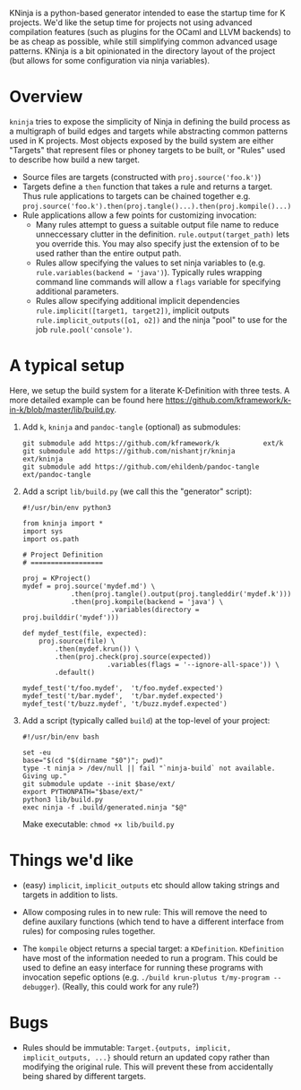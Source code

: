 KNinja is a python-based generator intended to ease the startup time for K
projects. We'd like the setup time for projects not using advanced compilation
features (such as plugins for the OCaml and LLVM backends) to be as cheap as
possible, while still simplifying common advanced usage patterns. KNinja is a
bit opinionated in the directory layout of the project (but allows for some
configuration via ninja variables).

Overview
========

`kninja` tries to expose the simplicity of Ninja in defining the build process
as a multigraph of build edges and targets while abstracting common patterns
used in K projects. Most objects exposed by the build system are either
"Targets" that represent files or phoney targets to be built, or "Rules"
used to describe how build a new target.

-   Source files are targets (constructed with `proj.source('foo.k')`)
-   Targets define a `then` function that takes a rule and returns a target.
    Thus rule applications to targets can be chained together e.g.
    `proj.source('foo.k').then(proj.tangle()...).then(proj.kompile()...)`
-   Rule applications allow a few points for customizing invocation:
    -   Many rules attempt to guess a suitable output file name to reduce
        unneccessary clutter in the definition. `rule.output(target_path)` lets
        you override this. You may also specify just the extension of to be used
        rather than the entire output path.
    -   Rules allow specifying the values to set ninja variables to (e.g.
        `rule.variables(backend = 'java')`). Typically rules wrapping command
        line commands will allow a `flags` variable for specifying additional
        parameters.
    -   Rules allow specifying additional implicit dependencies
        `rule.implicit([target1, target2])`, implicit outputs
        `rule.implicit_outputs([o1, o2])` and the ninja "pool" to use for the
        job `rule.pool('console')`. 

A typical setup
===============

Here, we setup the build system for a literate K-Definition with three tests. A
more detailed example can be found here
<https://github.com/kframework/k-in-k/blob/master/lib/build.py>.

1. Add `k`, `kninja` and `pandoc-tangle` (optional) as submodules:

   ```
   git submodule add https://github.com/kframework/k           ext/k
   git submodule add https://github.com/nishantjr/kninja       ext/kninja
   git submodule add https://github.com/ehildenb/pandoc-tangle ext/pandoc-tangle
   ```

2. Add a script `lib/build.py` (we call this the "generator" script):

   ```
   #!/usr/bin/env python3

   from kninja import *
   import sys
   import os.path

   # Project Definition
   # ==================

   proj = KProject()
   mydef = proj.source('mydef.md') \
               .then(proj.tangle().output(proj.tangleddir('mydef.k')))
               .then(proj.kompile(backend = 'java') \
                         .variables(directory = proj.builddir('mydef')))

   def mydef_test(file, expected):                                                                              
       proj.source(file) \
           .then(mydef.krun()) \
           .then(proj.check(proj.source(expected))
                        .variables(flags = '--ignore-all-space')) \
           .default()

   mydef_test('t/foo.mydef',  't/foo.mydef.expected')
   mydef_test('t/bar.mydef',  't/bar.mydef.expected')
   mydef_test('t/buzz.mydef', 't/buzz.mydef.expected')
   ```

3. Add a script (typically called `build`) at the top-level of your project:

   ```
   #!/usr/bin/env bash

   set -eu
   base="$(cd "$(dirname "$0")"; pwd)"
   type -t ninja > /dev/null || fail "`ninja-build` not available. Giving up."
   git submodule update --init $base/ext/
   export PYTHONPATH="$base/ext/"
   python3 lib/build.py
   exec ninja -f .build/generated.ninja "$@"
   ```

   Make executable: `chmod +x lib/build.py`

Things we'd like
================

-   (easy) `implicit`, `implicit_outputs` etc should allow taking strings and
    targets in addition to lists.

-   Allow composing rules in to new rule: This will remove the need to define
    auxilary functions (which tend to have a different interface from rules) for
    composing rules together.

-   The `kompile` object returns a special target: a `KDefinition`.
    `KDefinition` have most of the information needed to run a program. This
    could be used to define an easy interface for running these programs with
    invocation sepefic options (e.g.
    `./build krun-plutus t/my-program --debugger`). (Really, this could work for any rule?)

Bugs
====

*   Rules should be immutable:
    `Target.{outputs, implicit, implicit_outputs, ...}` should return an updated
    copy rather than modifying the original rule. This will prevent these
    from accidentally being shared by different targets.
